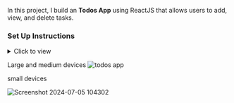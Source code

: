 In this project, I build an **Todos App** using ReactJS that allows users to add, view, and delete tasks.

### Set Up Instructions

<details>
<summary>Click to view</summary>

- Download dependencies by running `npm install`
- Start up the app using `npm start`
</details>

Large and medium devices 
![todos app](https://github.com/mvishal07/Todos-App/assets/108283119/b897cbac-cfec-469d-842a-97baefa1c97e)

small devices

![Screenshot 2024-07-05 104302](https://github.com/mvishal07/Todos-App/assets/108283119/5be81e29-2dc3-4e1a-89d9-a9f8089f4916)

<br/>
